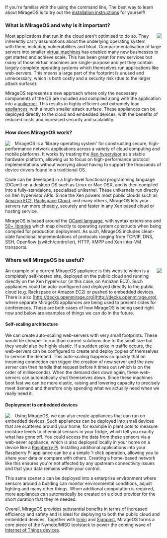 If you're familiar with the using the command line, The best way to
learn about MirageOS is to try out the [installation
instructions](http://openmirage.org/wiki/install) for yourself!

### What is MirageOS and why is it important?

<a href="http://www.berndnaut.nl/images/NimbusNP3web.jpg"><img style="float:right; margin-left: 15px; margin-bottom: 15px;" src="/graphics/nimbus-np3-smilde.jpg"></img></a>

Most applications that run in the cloud aren't optimised to do so.
They inherently carry assumptions about the underlying operating
system with them, including vulnerabilities and bloat.
Compartmentalisation of large servers into smaller [virtual
machines](http://en.wikipedia.org/wiki/Virtual_machine) has enabled
many new businesses to get started and achieve scale. This has been
great for new services but many of those virtual machines are
single-purpose and yet they contain largely complete operating systems
which themselves run applications like web-servers. This means a large
part of the footprint is unused and unnecessary, which is both costly
and a security risk (due to the larger attack surface).

MirageOS represents a new approach where only the necessary components
of the OS are included and compiled along with the application into a
[unikernel](http://queue.acm.org/detail.cfm?id=2566628). This
results in highly efficient and extremely lean
[appliances](http://en.wikipedia.org/wiki/Virtual_appliance), with a
much smaller attack surface.  These appliances can be deployed
directly to the cloud and embedded devices, with the benefits of
reduced costs and increased security and scalability.

### How does MirageOS work?

<a href="http://www.xenproject.org/developers/teams/hypervisor.html"><img style="float:left; margin-right: 15px;" src="/graphics/Xen-Panda-Ecosystem-1.png"></img></a>

MirageOS is a 'library operating system' for constructing secure,
high-performance network applications across a variety of cloud
computing and mobile platforms. It works by treating the [Xen
hypervisor](http://www.xenproject.org/developers/teams/hypervisor.html)
as a stable hardware platform, allowing us to focus on
high-performance protocol implementations without worrying about
having to support the thousands of device drivers found in a
traditional OS.

Code can be developed in a high-level functional programming language
(OCaml) on a desktop OS such as Linux or Mac OSX, and is then compiled
into a fully-standalone, specialised unikernel. These unikernels run
directly on Xen hypervisor APIs. Since the Xen powers most public
clouds such as [Amazon EC2](http://aws.amazon.com/ec2), [Rackspace
Cloud](http://www.rackspace.com/cloud/), and many others, MirageOS lets
your servers run more cheaply, securely and faster in any Xen based
cloud or hosting service.

MirageOS is based around the [OCaml language](http://ocaml.org), with
syntax extensions and [50+ libraries](https://github.com/mirage) which
map directly to operating system constructs when being compiled for
production deployment. As such, MirageOS includes clean-slate functional
implementations of protocols ranging from TCP/IP, DNS, SSH, Openflow
(switch/controller), HTTP, XMPP and Xen inter-VM transports.


### Where will MirageOS be useful?

<a href="http://www.flickr.com/photos/radnezeoz/7343684238/"><img style="float:right; margin-left: 15px;" src="/graphics/cumulous-cruisin.jpg"></img></a>

An example of a current MirageOS appliance is this website which is a
completely self-hosted site, deployed on the public cloud and running
directly on the Xen hypervisor (in this case, on Amazon EC2). Such
appliances could be auto-configured and deployed directly to the
public cloud (e.g. Rackspace or Amazon EC2) or pushed to embedded
devices. There is also
[http://decks.openmirage.org](http://decks.openmirage.org), where
separate MirageOS appliances are being used to present slides for
conferences.  These are both cases of how MirageOS is being used right
now and below are examples of things we can do in the future.

#### Self-scaling architecture

We can create auto-scaling web-servers with very small footprints.
These would be cheaper to run than current solutions due to the small
size but they would also be highly elastic. If a sudden spike in
traffic occurs, the web-servers can be configured to create and deploy
copies of themselves to service the demand. This auto-scaling happens
so quickly that an incoming connection can trigger the creation of new
server and the *new server* can then handle that request before it
times out (which is on the order of milliseconds). When the demand
dies down again, these web-servers can automatically shut themselves
down. Since these machines boot fast we can be more elastic, raising
and lowering capacity to precisely meet demand and therefore only
spending what we actually need when we really need it.

#### Deployment to embedded devices

<a href="http://www.flickr.com/photos/lukew/6171377827/"><img style="float:left; margin-right: 15px;" src="/graphics/device-love.jpg"></img></a>

Using MirageOS, we can also create appliances that can run on embedded
devices. Such appliances can be deployed into small devices that are
scattered around your home, for example in plant pots to measure
moisture levels to chemical sensors in your fridge, which tell you
exactly what has gone off.  You could access the data from these
sensors via a web-sever appliance, which is also deployed locally in
your home on a device like a [Raspberry
Pi](http://www.raspberrypi.org).  Installing additional applications
into your Raspberry Pi appliance can be a a simple 1-click operation,
allowing you to share your data or compare with others.  Creating a
home-based network like this ensures you're not affected by any
upstream connectivity issues and that your data remains within your
control.

This same scenario can be deployed into a enterprise environment where
sensors around a building can monitor environmental conditions, adjust
lighting and many other things. When additional computation is
required, more appliances can automatically be created on a cloud
provider for the short duration that they're needed.

Overall, MirageOS provides substantial benefits in terms of increased
efficiency and safety and is ideal for deploying to both the public
cloud and embedded devices. Together with
[Irmin](http://nymote.org/software/irmin) and
[Signpost](http://nymote.org/software/signpost), MirageOS forms a core
piece of the Nymote/MISO toolstack to power the coming wave of [Internet of
Things devices](http://en.wikipedia.org/wiki/Internet_of_Things).
